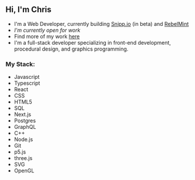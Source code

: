 ## Hi, I'm Chris

- I'm a Web Developer, currently building [Snipp.io](https://snippp.io) (in beta) and [RebelMint](https://github.com/RebelMint/Rebelmint)
- _I'm currently open for work_
- Find more of my work [here](https://chrismccully.com)
- I'm a full-stack developer specializing in front-end development, procedural design, and graphics programming.

### My Stack:
- Javascript
- Typescript
- React
- CSS
- HTML5
- SQL
- Next.js
- Postgres
- GraphQL
- C++
- Node.js
- Git
- p5.js
- three.js
- SVG
- OpenGL
